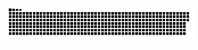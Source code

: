 
<picture>
  <source media="(prefers-color-scheme: dark)" srcset="https://raw.githubusercontent.com/amandeep-boot/amandeep-boot/output/github-contribution-grid-snake-dark.svg">
  <source media="(prefers-color-scheme: light)" srcset="https://raw.githubusercontent.com/amandeep-boot/amandeep-boot/output/github-contribution-grid-snake.svg">
  <img alt="github contribution grid snake animation" src="https://raw.githubusercontent.com/amandeep-boot/amandeep-boot/output/github-contribution-grid-snake.svg">
</picture>

